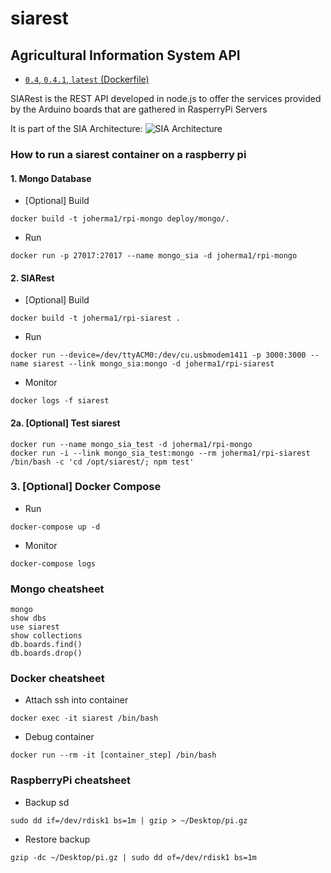 # siarest
## Agricultural Information System API
* [`0.4`, `0.4.1`, `latest` (Dockerfile)](https://github.com/joherma1/siarest/blob/master/Dockerfile)

SIARest is the REST API developed in node.js to offer the services provided by the Arduino boards that are gathered in RasperryPi Servers

It is part of the SIA Architecture:
![SIA Architecture](https://raw.githubusercontent.com/joherma1/sia/master/doc/Architecture/SIA%20-%20Overview.png)



### How to run a siarest container on a raspberry pi

#### 1. Mongo Database
  * [Optional] Build   
  ```
  docker build -t joherma1/rpi-mongo deploy/mongo/.
  ```
  * Run   
  ```
  docker run -p 27017:27017 --name mongo_sia -d joherma1/rpi-mongo
  ```


#### 2. SIARest
  * [Optional] Build   
  ```
  docker build -t joherma1/rpi-siarest .
  ```
  * Run   
  ```
  docker run --device=/dev/ttyACM0:/dev/cu.usbmodem1411 -p 3000:3000 --name siarest --link mongo_sia:mongo -d joherma1/rpi-siarest
  ```
  * Monitor   
  ```
  docker logs -f siarest
  ```

#### 2a. [Optional] Test siarest
```
docker run --name mongo_sia_test -d joherma1/rpi-mongo
docker run -i --link mongo_sia_test:mongo --rm joherma1/rpi-siarest /bin/bash -c 'cd /opt/siarest/; npm test'
```

### 3. [Optional] Docker Compose
  * Run   
  ```
  docker-compose up -d
  ```
  * Monitor   
  ```
  docker-compose logs
  ```


### Mongo cheatsheet
```
mongo
show dbs
use siarest
show collections
db.boards.find()
db.boards.drop()
```

### Docker cheatsheet
  * Attach ssh into container   
  ```
  docker exec -it siarest /bin/bash
  ```
  * Debug container   
  ```
  docker run --rm -it [container_step] /bin/bash
  ```

### RaspberryPi cheatsheet
  * Backup sd   
  ```
  sudo dd if=/dev/rdisk1 bs=1m | gzip > ~/Desktop/pi.gz
  ```
  * Restore backup   
   ```
   gzip -dc ~/Desktop/pi.gz | sudo dd of=/dev/rdisk1 bs=1m
   ```